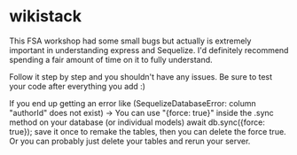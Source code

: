 # wikistack

This FSA workshop had some small bugs but actually is extremely important in understanding express and Sequelize.
I'd definitely recommend spending a fair amount of time on it to fully understand.

Follow it step by step and you shouldn't have any issues.  Be sure to test your code after everything you add :)

If you end up getting an error like (SequelizeDatabaseError: column "authorId" does not exist) -> 
You can use "{force: true}" inside the .sync method on your database (or individual models)
await db.sync({force: true}); 
save it once to remake the tables, then you can delete the force true.  
Or you can probably just delete your tables and rerun your server.
